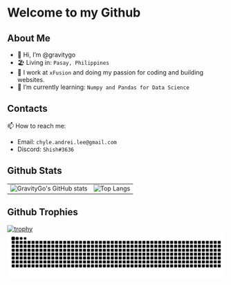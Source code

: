 # Welcome to my Github
## About Me
- 👋 Hi, I’m @gravitygo
- 🏖 Living in: `Pasay, Philippines` 
- 🏹 I work at `xFusion` and doing my passion for coding and building websites.
- 🌱 I’m currently learning: `Numpy and Pandas for Data Science`
## Contacts
📫 How to reach me:
- Email: `chyle.andrei.lee@gmail.com`
- Discord: `Shish#3636`
## Github Stats
<table>
  <tr>
    <td>
      <img src="https://github-readme-stats.vercel.app/api?username=gravitygo&show_icons=true&theme=radical" alt="GravityGo's GitHub stats">
    </td>
    <td>
      <img src="https://github-readme-stats.vercel.app/api/top-langs/?username=gravitygo&theme=radical" alt="Top Langs">
    </td>
  </tr>
</table>

## Github Trophies
[![trophy](https://github-profile-trophy.vercel.app/?username=gravitygo&theme=radical)](https://github.com/gravitygo/github-profile-trophy)
![Snake animation](https://github.com/gravitygo/gravitygo/blob/main/github-contribution-grid-snake.svg)
<!---
gravitygo/gravitygo is a ✨ special ✨ repository because its `README.md` (this file) appears on your GitHub profile.
You can click the Preview link to take a look at your changes.
--->

